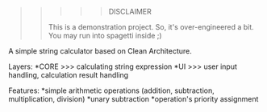 >>>>>DISCLAIMER
>>>>>
>>This is a demonstration project. So, it's over-engineered a bit.
>>You may run into spagetti inside ;)


A simple string calculator based on Clean Architecture.

Layers:
*CORE >>> calculating string expression
*UI >>> user input handling, calculation result handling

Features:
*simple arithmetic operations (addition, subtraction, multiplication, division)
*unary subtraction
*operation's priority assignment
